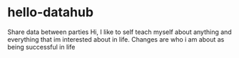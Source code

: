 # hello-datahub
Share data between parties 
Hi, I like to self teach myself about anything and everything that im interested about in life. 
Changes are who i am about as being successful in life
